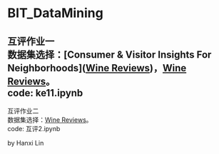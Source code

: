 # BIT_DataMining
互评作业一  
数据集选择：[Consumer & Visitor Insights For Neighborhoods]([Wine Reviews](https://www.kaggle.com/zynicide/wine-reviews))，[Wine Reviews](https://www.kaggle.com/zynicide/wine-reviews)。  
code: ke11.ipynb  
----------------
互评作业二   
数据集选择：[Wine Reviews](https://www.kaggle.com/zynicide/wine-reviews)。  
code: 互评2.ipynb  

by Hanxi Lin
